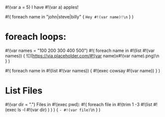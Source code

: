 #!(var a = 5)
I have #!(var a) apples!

#!(
	foreach name in "john|steve|billy" {
		`Hey #!(var name)!\n`
	}
)

# foreach loops:

#!(var names = "100 200 300 400 500")
#!(
	foreach name in #!(list #!(var names)) {
		![](https://via.placeholder.com/#!(var name)x#!(var name).png)\n
	}
)


#!(
	foreach name in #!(list #!(var names)) {
		#!(exec cowsay #!(var name))
	}
)

# List Files



#!(var dir = ".")
Files in #!(exec pwd):
#!(
	foreach file in 
	#!(trim 1 -3 #!(list #!(exec ls -l #!(var dir) ) ) )
	{
		`- #!(var file)`\n
	}
)
